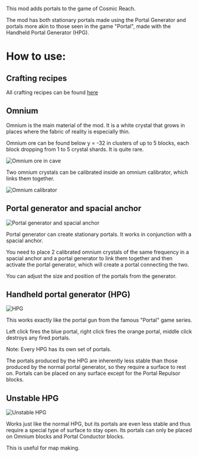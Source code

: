 This mod adds portals to the game of Cosmic Reach.

The mod has both stationary portals made using the Portal Generator and portals more akin to those seen in the game "Portal", made with the Handheld Portal Generator (HPG).

# How to use:
## Crafting recipes

All crafting recipes can be found [here](https://github.com/NikRasOff/CosmicReach-Seamless-Portals/wiki/Crafts)

## Omnium

Omnium is the main material of the mod. It is a white crystal that grows in places where the fabric of reality is especially thin.

Omnium ore can be found below y = -32 in clusters of up to 5 blocks, each block dropping from 1 to 5 crystal shards. It is quite rare.

![Omnium ore in cave](https://github.com/user-attachments/assets/92a0dec4-3ebd-460c-9cdf-3907d7aac827)

 Two omnium crystals can be calibrated inside an omnium calibrator, which links them together.

 ![Omnium calibrator](https://github.com/user-attachments/assets/8237cb11-70d9-41d2-a379-e538fac86278)

## Portal generator and spacial anchor
![Portal generator and spacial anchor](https://github.com/user-attachments/assets/49d6c674-4151-4ade-a08f-14db11cf2597)

Portal generator can create stationary portals. It works in conjunction with a spacial anchor.

You need to place 2 calibrated omnium crystals of the same frequency in a spacial anchor and a portal generator to link them together and then activate the portal generator, which will create a portal connecting the two.

You can adjust the size and position of the portals from the generator.

## Handheld portal generator (HPG)
![HPG](https://github.com/user-attachments/assets/d1c79f02-f002-425c-a73d-492689f94cdb)

This works exactly like the portal gun from the famous "Portal" game series.

Left click fires the blue portal, right click fires the orange portal, middle click destroys any fired portals.

Note: Every HPG has its own set of portals.

The portals produced by the HPG are inherently less stable than those produced by the normal portal generator, so they require a surface to rest on.
Portals can be placed on any surface except for the Portal Repulsor blocks.

## Unstable HPG
![Unstable HPG](https://github.com/user-attachments/assets/4ab50a86-6fc5-41e1-8f69-9be11707d0de)

Works just like the normal HPG, but its portals are even less stable and thus require a special type of surface to stay open. Its portals can only be placed on Omnium blocks and Portal Conductor blocks.

This is useful for map making.
